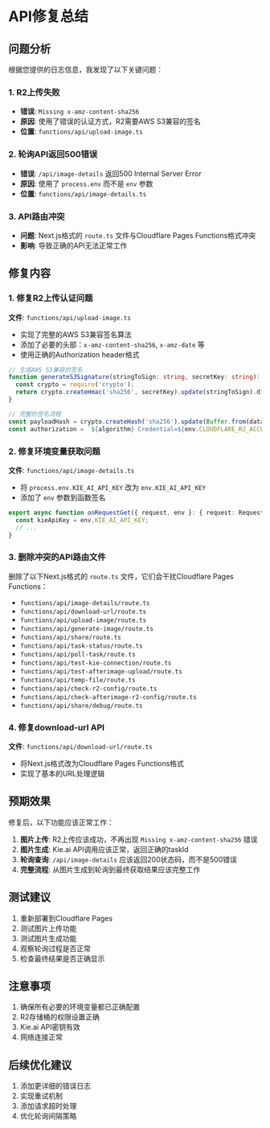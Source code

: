 # API修复总结

## 问题分析

根据您提供的日志信息，我发现了以下关键问题：

### 1. R2上传失败
- **错误**: `Missing x-amz-content-sha256`
- **原因**: 使用了错误的认证方式，R2需要AWS S3兼容的签名
- **位置**: `functions/api/upload-image.ts`

### 2. 轮询API返回500错误
- **错误**: `/api/image-details` 返回500 Internal Server Error
- **原因**: 使用了 `process.env` 而不是 `env` 参数
- **位置**: `functions/api/image-details.ts`

### 3. API路由冲突
- **问题**: Next.js格式的 `route.ts` 文件与Cloudflare Pages Functions格式冲突
- **影响**: 导致正确的API无法正常工作

## 修复内容

### 1. 修复R2上传认证问题

**文件**: `functions/api/upload-image.ts`

- 实现了完整的AWS S3兼容签名算法
- 添加了必要的头部：`x-amz-content-sha256`, `x-amz-date` 等
- 使用正确的Authorization header格式

```typescript
// 生成AWS S3兼容的签名
function generateS3Signature(stringToSign: string, secretKey: string): string {
  const crypto = require('crypto');
  return crypto.createHmac('sha256', secretKey).update(stringToSign).digest('hex');
}

// 完整的签名流程
const payloadHash = crypto.createHash('sha256').update(Buffer.from(data)).digest('hex');
const authorization = `${algorithm} Credential=${env.CLOUDFLARE_R2_ACCESS_KEY_ID}/${credentialScope}, SignedHeaders=${signedHeaders}, Signature=${signature}`;
```

### 2. 修复环境变量获取问题

**文件**: `functions/api/image-details.ts`

- 将 `process.env.KIE_AI_API_KEY` 改为 `env.KIE_AI_API_KEY`
- 添加了 `env` 参数到函数签名

```typescript
export async function onRequestGet({ request, env }: { request: Request; env: any }) {
  const kieApiKey = env.KIE_AI_API_KEY;
  // ...
}
```

### 3. 删除冲突的API路由文件

删除了以下Next.js格式的 `route.ts` 文件，它们会干扰Cloudflare Pages Functions：

- `functions/api/image-details/route.ts`
- `functions/api/download-url/route.ts`
- `functions/api/upload-image/route.ts`
- `functions/api/generate-image/route.ts`
- `functions/api/share/route.ts`
- `functions/api/task-status/route.ts`
- `functions/api/poll-task/route.ts`
- `functions/api/test-kie-connection/route.ts`
- `functions/api/test-afterimage-upload/route.ts`
- `functions/api/temp-file/route.ts`
- `functions/api/check-r2-config/route.ts`
- `functions/api/check-afterimage-r2-config/route.ts`
- `functions/api/share/debug/route.ts`

### 4. 修复download-url API

**文件**: `functions/api/download-url/route.ts`

- 将Next.js格式改为Cloudflare Pages Functions格式
- 实现了基本的URL处理逻辑

## 预期效果

修复后，以下功能应该正常工作：

1. **图片上传**: R2上传应该成功，不再出现 `Missing x-amz-content-sha256` 错误
2. **图片生成**: Kie.ai API调用应该正常，返回正确的taskId
3. **轮询查询**: `/api/image-details` 应该返回200状态码，而不是500错误
4. **完整流程**: 从图片生成到轮询到最终获取结果应该完整工作

## 测试建议

1. 重新部署到Cloudflare Pages
2. 测试图片上传功能
3. 测试图片生成功能
4. 观察轮询过程是否正常
5. 检查最终结果是否正确显示

## 注意事项

1. 确保所有必要的环境变量都已正确配置
2. R2存储桶的权限设置正确
3. Kie.ai API密钥有效
4. 网络连接正常

## 后续优化建议

1. 添加更详细的错误日志
2. 实现重试机制
3. 添加请求超时处理
4. 优化轮询间隔策略 